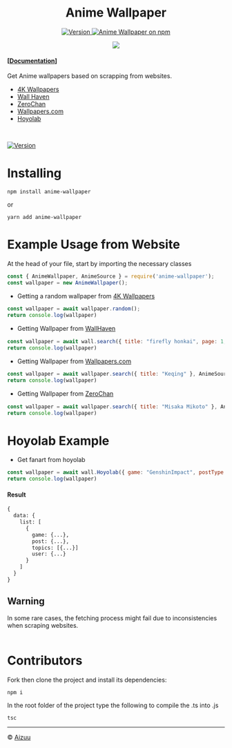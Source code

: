 <h1 align="center">Anime Wallpaper</h1>
<p align="center">
  <a href="https://github.com/beyluta/WinWidgets">
    <img src="https://img.shields.io/npm/v/anime-wallpaper.svg?logo=npm&logoColor=fff&label=Version&color=limegreen" alt="Version" />
  </a>
  <a href="https://www.npmjs.com/package/anime-wallpaper">
    <img src="https://img.shields.io/npm/v/anime-wallpaper.svg?logo=npm&logoColor=fff&label=NPM+package&color=red" alt="Anime Wallpaper on npm" />
  </a>
</p>
<p align="center"> 
    <img src="https://i.imgur.com/DeP0Nlv.jpeg">
</p>

#### [[Documentation](https://iseizuu.github.io/anime-wallpaper/)]

Get Anime wallpapers based on scrapping from websites.
* [4K Wallpapers](https://free4kwallpapers.com/)
* [Wall Haven](https://wallhaven.cc)
* [ZeroChan](https://www.zerochan.net)
* [Wallpapers.com](https://wallapapers.com)
* [Hoyolab](https://www.hoyolab.com/)
<br>

[![Version](https://nodei.co/npm/anime-wallpaper.png?compact=true)](https://nodei.co/npm/anime-wallpaper)

# Installing
```
npm install anime-wallpaper
```
or
```
yarn add anime-wallpaper
```

# Example Usage from Website
At the head of your file, start by importing the necessary classes
```js
const { AnimeWallpaper, AnimeSource } = require('anime-wallpaper');
const wallpaper = new AnimeWallpaper();
```

- Getting a random wallpaper from [4K Wallpapers](https://free4kwallpapers.com/) <img align="center" width="15" src="https://cdn.discordapp.com/emojis/735119429016485920.webp?size=128&quality=lossless">

```js
const wallpaper = await wallpaper.random();
return console.log(wallpaper)
```

- Getting Wallpaper from [WallHaven](https://wallhaven.cc) <img align="center" width="15" src="https://cdn.discordapp.com/emojis/735119429016485920.webp?size=128&quality=lossless">

```js
const wallpaper = await wall.search({ title: "firefly honkai", page: 1, type: "sfw", aiArt: true }, AnimeSource.WallHaven);
return console.log(wallpaper)
```

- Getting Wallpaper from [Wallpapers.com](https://wallpapers.com) <img align="center" width="15" src="https://cdn.discordapp.com/emojis/735119429016485920.webp?size=128&quality=lossless">

```js
const wallpaper = await wallpaper.search({ title: "Keqing" }, AnimeSource.Wallpapers);
return console.log(wallpaper)
```

- Getting Wallpaper from [ZeroChan](https://www.zerochan.net) <img align="center" width="15" src="https://cdn.discordapp.com/emojis/735119429016485920.webp?size=128&quality=lossless">

```js
const wallpaper = await wallpaper.search({ title: "Misaka Mikoto" }, AnimeSource.ZeroChan);
return console.log(wallpaper)
```

# Hoyolab Example
- Get fanart from hoyolab

```js
const wallpaper = await wall.Hoyolab({ game: "GenshinImpact", postType: "Trending" });
return console.log(wallpaper)
```
#### Result
```txt
{
  data: {
    list: [
      {
        game: {...},
        post: {...},
        topics: [{...}]
        user: {...}
      }
    ]
  }
}

```

## Warning
In some rare cases, the fetching process might fail due to inconsistencies when scraping websites.<br><br>


# Contributors
Fork then clone the project and install its dependencies:
```
npm i
```

In the root folder of the project type the following to compile the .ts into .js
```
tsc
```

<hr>

© [Aizuu](https://github.com/iseizuu)
